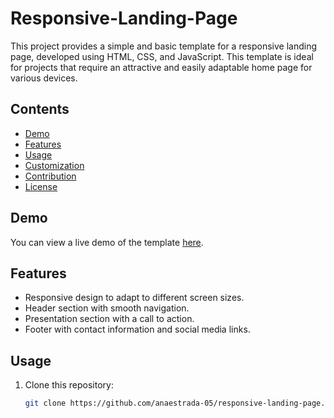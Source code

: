 # Responsive-Landing-Page

This project provides a simple and basic template for a responsive landing page, developed using HTML, CSS, and JavaScript. This template is ideal for projects that require an attractive and easily adaptable home page for various devices.

## Contents

- [Demo](#demo)
- [Features](#features)
- [Usage](#usage)
- [Customization](#customization)
- [Contribution](#contribution)
- [License](#license)

## Demo

You can view a live demo of the template [here](#).

## Features

- Responsive design to adapt to different screen sizes.
- Header section with smooth navigation.
- Presentation section with a call to action.
- Footer with contact information and social media links.

## Usage

1. Clone this repository:

   ```bash
   git clone https://github.com/anaestrada-05/responsive-landing-page.git
